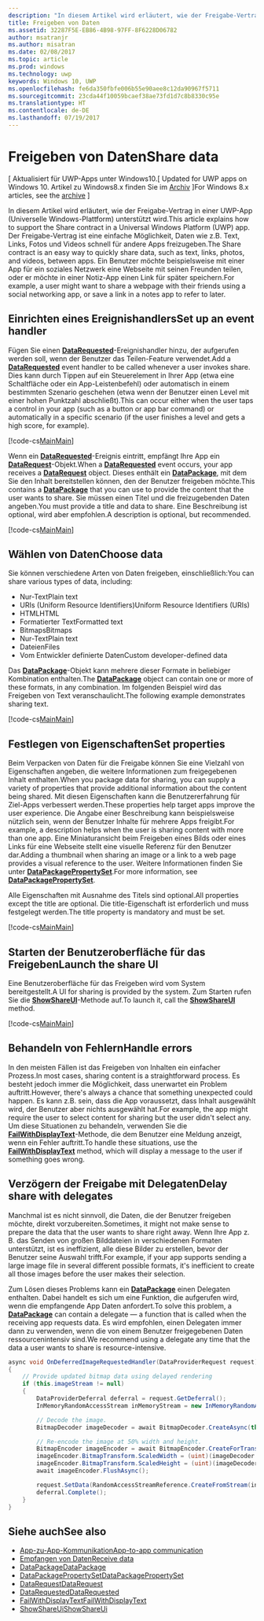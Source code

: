 ```yaml
---
description: "In diesem Artikel wird erläutert, wie der Freigabe-Vertrag in einer UWP-App (Universelle Windows-Plattform) unterstützt wird."
title: Freigeben von Daten
ms.assetid: 32287F5E-EB86-4B98-97FF-8F6228D06782
author: msatranjr
ms.author: misatran
ms.date: 02/08/2017
ms.topic: article
ms.prod: windows
ms.technology: uwp
keywords: Windows 10, UWP
ms.openlocfilehash: fe6da350fbfe006b55e90aee8c12da90967f5711
ms.sourcegitcommit: 23cda44f10059bcaef38ae73fd1d7c8b8330c95e
ms.translationtype: HT
ms.contentlocale: de-DE
ms.lasthandoff: 07/19/2017
---
```

# <a name="share-data"></a><span data-ttu-id="ce468-104">Freigeben von Daten</span><span class="sxs-lookup"><span data-stu-id="ce468-104">Share data</span></span>

<span data-ttu-id="ce468-105">\[ Aktualisiert für UWP-Apps unter Windows10.</span><span class="sxs-lookup"><span data-stu-id="ce468-105">\[ Updated for UWP apps on Windows 10.</span></span> <span data-ttu-id="ce468-106">Artikel zu Windows8.x finden Sie im [Archiv](http://go.microsoft.com/fwlink/p/?linkid=619132) \]</span><span class="sxs-lookup"><span data-stu-id="ce468-106">For Windows 8.x articles, see the [archive](http://go.microsoft.com/fwlink/p/?linkid=619132) \]</span></span>

<span data-ttu-id="ce468-107">In diesem Artikel wird erläutert, wie der Freigabe-Vertrag in einer UWP-App (Universelle Windows-Plattform) unterstützt wird.</span><span class="sxs-lookup"><span data-stu-id="ce468-107">This article explains how to support the Share contract in a Universal Windows Platform (UWP) app.</span></span> <span data-ttu-id="ce468-108">Der Freigabe-Vertrag ist eine einfache Möglichkeit, Daten wie z.B. Text, Links, Fotos und Videos schnell für andere Apps freizugeben.</span><span class="sxs-lookup"><span data-stu-id="ce468-108">The Share contract is an easy way to quickly share data, such as text, links, photos, and videos, between apps.</span></span> <span data-ttu-id="ce468-109">Ein Benutzer möchte beispielsweise mit einer App für ein soziales Netzwerk eine Webseite mit seinen Freunden teilen, oder er möchte in einer Notiz-App einen Link für später speichern.</span><span class="sxs-lookup"><span data-stu-id="ce468-109">For example, a user might want to share a webpage with their friends using a social networking app, or save a link in a notes app to refer to later.</span></span>

## <a name="set-up-an-event-handler"></a><span data-ttu-id="ce468-110">Einrichten eines Ereignishandlers</span><span class="sxs-lookup"><span data-stu-id="ce468-110">Set up an event handler</span></span>

<span data-ttu-id="ce468-111">Fügen Sie einen [**DataRequested**](https://msdn.microsoft.com/library/windows/apps/Windows.ApplicationModel.DataTransfer.DataTransferManager.DataRequested)-Ereignishandler hinzu, der aufgerufen werden soll, wenn der Benutzer das Teilen-Feature verwendet.</span><span class="sxs-lookup"><span data-stu-id="ce468-111">Add a [**DataRequested**](https://msdn.microsoft.com/library/windows/apps/Windows.ApplicationModel.DataTransfer.DataTransferManager.DataRequested) event handler to be called whenever a user invokes share.</span></span> <span data-ttu-id="ce468-112">Dies kann durch Tippen auf ein Steuerelement in Ihrer App (etwa eine Schaltfläche oder ein App-Leistenbefehl) oder automatisch in einem bestimmten Szenario geschehen (etwa wenn der Benutzer einen Level mit einer hohen Punktzahl abschließt).</span><span class="sxs-lookup"><span data-stu-id="ce468-112">This can occur either when the user taps a control in your app (such as a button or app bar command) or automatically in a specific scenario (if the user finishes a level and gets a high score, for example).</span></span>

[!code-cs[<span data-ttu-id="ce468-113">Main</span><span class="sxs-lookup"><span data-stu-id="ce468-113">Main</span></span>](./code/share_data/cs/MainPage.xaml.cs#SnippetPrepareToShare)]

<span data-ttu-id="ce468-114">Wenn ein [**DataRequested**](https://msdn.microsoft.com/library/windows/apps/Windows.ApplicationModel.DataTransfer.DataTransferManager.DataRequested)-Ereignis eintritt, empfängt Ihre App ein [**DataRequest**](https://msdn.microsoft.com/library/windows/apps/Windows.ApplicationModel.DataTransfer.DataRequest)-Objekt.</span><span class="sxs-lookup"><span data-stu-id="ce468-114">When a [**DataRequested**](https://msdn.microsoft.com/library/windows/apps/Windows.ApplicationModel.DataTransfer.DataTransferManager.DataRequested) event occurs, your app receives a [**DataRequest**](https://msdn.microsoft.com/library/windows/apps/Windows.ApplicationModel.DataTransfer.DataRequest) object.</span></span> <span data-ttu-id="ce468-115">Dieses enthält ein [**DataPackage**](https://msdn.microsoft.com/library/windows/apps/Windows.ApplicationModel.DataTransfer.DataPackage), mit dem Sie den Inhalt bereitstellen können, den der Benutzer freigeben möchte.</span><span class="sxs-lookup"><span data-stu-id="ce468-115">This contains a [**DataPackage**](https://msdn.microsoft.com/library/windows/apps/Windows.ApplicationModel.DataTransfer.DataPackage) that you can use to provide the content that the user wants to share.</span></span> <span data-ttu-id="ce468-116">Sie müssen einen Titel und die freizugebenden Daten angeben.</span><span class="sxs-lookup"><span data-stu-id="ce468-116">You must provide a title and data to share.</span></span> <span data-ttu-id="ce468-117">Eine Beschreibung ist optional, wird aber empfohlen.</span><span class="sxs-lookup"><span data-stu-id="ce468-117">A description is optional, but recommended.</span></span>

[!code-cs[<span data-ttu-id="ce468-118">Main</span><span class="sxs-lookup"><span data-stu-id="ce468-118">Main</span></span>](./code/share_data/cs/MainPage.xaml.cs#SnippetCreateRequest)]

## <a name="choose-data"></a><span data-ttu-id="ce468-119">Wählen von Daten</span><span class="sxs-lookup"><span data-stu-id="ce468-119">Choose data</span></span>

<span data-ttu-id="ce468-120">Sie können verschiedene Arten von Daten freigeben, einschließlich:</span><span class="sxs-lookup"><span data-stu-id="ce468-120">You can share various types of data, including:</span></span>

-   <span data-ttu-id="ce468-121">Nur-Text</span><span class="sxs-lookup"><span data-stu-id="ce468-121">Plain text</span></span>
-   <span data-ttu-id="ce468-122">URIs (Uniform Resource Identifiers)</span><span class="sxs-lookup"><span data-stu-id="ce468-122">Uniform Resource Identifiers (URIs)</span></span>
-   <span data-ttu-id="ce468-123">HTML</span><span class="sxs-lookup"><span data-stu-id="ce468-123">HTML</span></span>
-   <span data-ttu-id="ce468-124">Formatierter Text</span><span class="sxs-lookup"><span data-stu-id="ce468-124">Formatted text</span></span>
-   <span data-ttu-id="ce468-125">Bitmaps</span><span class="sxs-lookup"><span data-stu-id="ce468-125">Bitmaps</span></span>
-   <span data-ttu-id="ce468-126">Nur-Text</span><span class="sxs-lookup"><span data-stu-id="ce468-126">Plain text</span></span>
-   <span data-ttu-id="ce468-127">Dateien</span><span class="sxs-lookup"><span data-stu-id="ce468-127">Files</span></span>
-   <span data-ttu-id="ce468-128">Vom Entwickler definierte Daten</span><span class="sxs-lookup"><span data-stu-id="ce468-128">Custom developer-defined data</span></span>

<span data-ttu-id="ce468-129">Das [**DataPackage**](https://msdn.microsoft.com/library/windows/apps/Windows.ApplicationModel.DataTransfer.DataPackage)-Objekt kann mehrere dieser Formate in beliebiger Kombination enthalten.</span><span class="sxs-lookup"><span data-stu-id="ce468-129">The [**DataPackage**](https://msdn.microsoft.com/library/windows/apps/Windows.ApplicationModel.DataTransfer.DataPackage) object can contain one or more of these formats, in any combination.</span></span> <span data-ttu-id="ce468-130">Im folgenden Beispiel wird das Freigeben von Text veranschaulicht.</span><span class="sxs-lookup"><span data-stu-id="ce468-130">The following example demonstrates sharing text.</span></span>

[!code-cs[<span data-ttu-id="ce468-131">Main</span><span class="sxs-lookup"><span data-stu-id="ce468-131">Main</span></span>](./code/share_data/cs/MainPage.xaml.cs#SnippetSetContent)]

## <a name="set-properties"></a><span data-ttu-id="ce468-132">Festlegen von Eigenschaften</span><span class="sxs-lookup"><span data-stu-id="ce468-132">Set properties</span></span>

<span data-ttu-id="ce468-133">Beim Verpacken von Daten für die Freigabe können Sie eine Vielzahl von Eigenschaften angeben, die weitere Informationen zum freigegebenen Inhalt enthalten.</span><span class="sxs-lookup"><span data-stu-id="ce468-133">When you package data for sharing, you can supply a variety of properties that provide additional information about the content being shared.</span></span> <span data-ttu-id="ce468-134">Mit diesen Eigenschaften kann die Benutzererfahrung für Ziel-Apps verbessert werden.</span><span class="sxs-lookup"><span data-stu-id="ce468-134">These properties help target apps improve the user experience.</span></span> <span data-ttu-id="ce468-135">Die Angabe einer Beschreibung kann beispielsweise nützlich sein, wenn der Benutzer Inhalte für mehrere Apps freigibt.</span><span class="sxs-lookup"><span data-stu-id="ce468-135">For example, a description helps when the user is sharing content with more than one app.</span></span> <span data-ttu-id="ce468-136">Eine Miniaturansicht beim Freigeben eines Bilds oder eines Links für eine Webseite stellt eine visuelle Referenz für den Benutzer dar.</span><span class="sxs-lookup"><span data-stu-id="ce468-136">Adding a thumbnail when sharing an image or a link to a web page provides a visual reference to the user.</span></span> <span data-ttu-id="ce468-137">Weitere Informationen finden Sie unter [**DataPackagePropertySet**](https://msdn.microsoft.com/library/windows/apps/Windows.ApplicationModel.DataTransfer.DataPackagePropertySet).</span><span class="sxs-lookup"><span data-stu-id="ce468-137">For more information, see [**DataPackagePropertySet**](https://msdn.microsoft.com/library/windows/apps/Windows.ApplicationModel.DataTransfer.DataPackagePropertySet).</span></span>

<span data-ttu-id="ce468-138">Alle Eigenschaften mit Ausnahme des Titels sind optional.</span><span class="sxs-lookup"><span data-stu-id="ce468-138">All properties except the title are optional.</span></span> <span data-ttu-id="ce468-139">Die title-Eigenschaft ist erforderlich und muss festgelegt werden.</span><span class="sxs-lookup"><span data-stu-id="ce468-139">The title property is mandatory and must be set.</span></span>

[!code-cs[<span data-ttu-id="ce468-140">Main</span><span class="sxs-lookup"><span data-stu-id="ce468-140">Main</span></span>](./code/share_data/cs/MainPage.xaml.cs#SnippetSetProperties)]

## <a name="launch-the-share-ui"></a><span data-ttu-id="ce468-141">Starten der Benutzeroberfläche für das Freigeben</span><span class="sxs-lookup"><span data-stu-id="ce468-141">Launch the share UI</span></span>

<span data-ttu-id="ce468-142">Eine Benutzeroberfläche für das Freigeben wird vom System bereitgestellt.</span><span class="sxs-lookup"><span data-stu-id="ce468-142">A UI for sharing is provided by the system.</span></span> <span data-ttu-id="ce468-143">Zum Starten rufen Sie die [**ShowShareUI**](https://msdn.microsoft.com/library/windows/apps/Windows.ApplicationModel.DataTransfer.DataTransferManager.ShowShareUI)-Methode auf.</span><span class="sxs-lookup"><span data-stu-id="ce468-143">To launch it, call the [**ShowShareUI**](https://msdn.microsoft.com/library/windows/apps/Windows.ApplicationModel.DataTransfer.DataTransferManager.ShowShareUI) method.</span></span>

[!code-cs[<span data-ttu-id="ce468-144">Main</span><span class="sxs-lookup"><span data-stu-id="ce468-144">Main</span></span>](./code/share_data/cs/MainPage.xaml.cs#SnippetShowUI)]

## <a name="handle-errors"></a><span data-ttu-id="ce468-145">Behandeln von Fehlern</span><span class="sxs-lookup"><span data-stu-id="ce468-145">Handle errors</span></span>

<span data-ttu-id="ce468-146">In den meisten Fällen ist das Freigeben von Inhalten ein einfacher Prozess.</span><span class="sxs-lookup"><span data-stu-id="ce468-146">In most cases, sharing content is a straightforward process.</span></span> <span data-ttu-id="ce468-147">Es besteht jedoch immer die Möglichkeit, dass unerwartet ein Problem auftritt.</span><span class="sxs-lookup"><span data-stu-id="ce468-147">However, there's always a chance that something unexpected could happen.</span></span> <span data-ttu-id="ce468-148">Es kann z.B. sein, dass die App voraussetzt, dass Inhalt ausgewählt wird, der Benutzer aber nichts ausgewählt hat.</span><span class="sxs-lookup"><span data-stu-id="ce468-148">For example, the app might require the user to select content for sharing but the user didn't select any.</span></span> <span data-ttu-id="ce468-149">Um diese Situationen zu behandeln, verwenden Sie die [**FailWithDisplayText**](https://msdn.microsoft.com/library/windows/apps/Windows.ApplicationModel.DataTransfer.DataRequest.FailWithDisplayText(System.String))-Methode, die dem Benutzer eine Meldung anzeigt, wenn ein Fehler auftritt.</span><span class="sxs-lookup"><span data-stu-id="ce468-149">To handle these situations, use the [**FailWithDisplayText**](https://msdn.microsoft.com/library/windows/apps/Windows.ApplicationModel.DataTransfer.DataRequest.FailWithDisplayText(System.String)) method, which will display a message to the user if something goes wrong.</span></span>

## <a name="delay-share-with-delegates"></a><span data-ttu-id="ce468-150">Verzögern der Freigabe mit Delegaten</span><span class="sxs-lookup"><span data-stu-id="ce468-150">Delay share with delegates</span></span>

<span data-ttu-id="ce468-151">Manchmal ist es nicht sinnvoll, die Daten, die der Benutzer freigeben möchte, direkt vorzubereiten.</span><span class="sxs-lookup"><span data-stu-id="ce468-151">Sometimes, it might not make sense to prepare the data that the user wants to share right away.</span></span> <span data-ttu-id="ce468-152">Wenn Ihre App z. B. das Senden von großen Bilddateien in verschiedenen Formaten unterstützt, ist es ineffizient, alle diese Bilder zu erstellen, bevor der Benutzer seine Auswahl trifft.</span><span class="sxs-lookup"><span data-stu-id="ce468-152">For example, if your app supports sending a large image file in several different possible formats, it's inefficient to create all those images before the user makes their selection.</span></span>

<span data-ttu-id="ce468-153">Zum Lösen dieses Problems kann ein [**DataPackage**](https://msdn.microsoft.com/library/windows/apps/Windows.ApplicationModel.DataTransfer.DataPackage) einen Delegaten enthalten. Dabei handelt es sich um eine Funktion, die aufgerufen wird, wenn die empfangende App Daten anfordert.</span><span class="sxs-lookup"><span data-stu-id="ce468-153">To solve this problem, a [**DataPackage**](https://msdn.microsoft.com/library/windows/apps/Windows.ApplicationModel.DataTransfer.DataPackage) can contain a delegate — a function that is called when the receiving app requests data.</span></span> <span data-ttu-id="ce468-154">Es wird empfohlen, einen Delegaten immer dann zu verwenden, wenn die von einem Benutzer freigegebenen Daten ressourcenintensiv sind.</span><span class="sxs-lookup"><span data-stu-id="ce468-154">We recommend using a delegate any time that the data a user wants to share is resource-intensive.</span></span>

<!-- For some reason, this snippet was inline in the WDCML topic. Suggest moving to VS project with rest of snippets. -->
```cs
async void OnDeferredImageRequestedHandler(DataProviderRequest request)
{
    // Provide updated bitmap data using delayed rendering
    if (this.imageStream != null)
    {
        DataProviderDeferral deferral = request.GetDeferral();
        InMemoryRandomAccessStream inMemoryStream = new InMemoryRandomAccessStream();

        // Decode the image.
        BitmapDecoder imageDecoder = await BitmapDecoder.CreateAsync(this.imageStream);

        // Re-encode the image at 50% width and height.
        BitmapEncoder imageEncoder = await BitmapEncoder.CreateForTranscodingAsync(inMemoryStream, imageDecoder);
        imageEncoder.BitmapTransform.ScaledWidth = (uint)(imageDecoder.OrientedPixelHeight * 0.5);
        imageEncoder.BitmapTransform.ScaledHeight = (uint)(imageDecoder.OrientedPixelHeight * 0.5);
        await imageEncoder.FlushAsync();

        request.SetData(RandomAccessStreamReference.CreateFromStream(inMemoryStream));
        deferral.Complete();
    }
}
```

## <a name="see-also"></a><span data-ttu-id="ce468-155">Siehe auch</span><span class="sxs-lookup"><span data-stu-id="ce468-155">See also</span></span> 

* [<span data-ttu-id="ce468-156">App-zu-App-Kommunikation</span><span class="sxs-lookup"><span data-stu-id="ce468-156">App-to-app communication</span></span>](index.md)
* [<span data-ttu-id="ce468-157">Empfangen von Daten</span><span class="sxs-lookup"><span data-stu-id="ce468-157">Receive data</span></span>](receive-data.md)
* [<span data-ttu-id="ce468-158">DataPackage</span><span class="sxs-lookup"><span data-stu-id="ce468-158">DataPackage</span></span>](https://msdn.microsoft.com/library/windows/apps/windows.applicationmodel.datatransfer.datapackage.aspx)
* [<span data-ttu-id="ce468-159">DataPackagePropertySet</span><span class="sxs-lookup"><span data-stu-id="ce468-159">DataPackagePropertySet</span></span>](https://msdn.microsoft.com/library/windows/apps/windows.applicationmodel.datatransfer.datapackagepropertyset.aspx)
* [<span data-ttu-id="ce468-160">DataRequest</span><span class="sxs-lookup"><span data-stu-id="ce468-160">DataRequest</span></span>](https://msdn.microsoft.com/library/windows/apps/windows.applicationmodel.datatransfer.datarequest.aspx)
* [<span data-ttu-id="ce468-161">DataRequested</span><span class="sxs-lookup"><span data-stu-id="ce468-161">DataRequested</span></span>](https://msdn.microsoft.com/library/windows/apps/windows.applicationmodel.datatransfer.datatransfermanager.datarequested.aspx)
* [<span data-ttu-id="ce468-162">FailWithDisplayText</span><span class="sxs-lookup"><span data-stu-id="ce468-162">FailWithDisplayText</span></span>](https://msdn.microsoft.com/library/windows/apps/windows.applicationmodel.datatransfer.datarequest.failwithdisplaytext.aspx)
* [<span data-ttu-id="ce468-163">ShowShareUi</span><span class="sxs-lookup"><span data-stu-id="ce468-163">ShowShareUi</span></span>](https://msdn.microsoft.com/library/windows/apps/windows.applicationmodel.datatransfer.datatransfermanager.showshareui.aspx)
 

